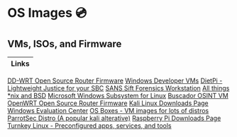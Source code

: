 # OS Images :cd:
## VMs, ISOs, and Firmware 
Links|
-|
[DD-WRT Open Source Router Firmware](https://dd-wrt.com/)
[Windows Developer VMs](https://developer.microsoft.com/en-us/microsoft-edge/tools/vms/)
[DietPi - Lightweight Justice for your SBC](https://dietpi.com/)
[SANS Sift Forensics Workstation](https://digital-forensics.sans.org/community/downloads)
[All things \*nix and BSD](https://distrowatch.com/)
[Microsoft Windows Subsystem for Linux](https://docs.microsoft.com/en-us/windows/wsl/about)
[Buscador OSINT VM](https://inteltechniques.com/buscador/index.html)
[OpenWRT Open Source Router Firmware](https://openwrt.org/)
[Kali Linux Downloads Page](https://www.kali.org/downloads/)
[Windows Evaluation Center](https://www.microsoft.com/en-us/evalcenter/)
[OS Boxes - VM images for lots of distros](https://www.osboxes.org/)
[ParrotSec Distro (A popular kali alterative)](https://www.parrotsec.org/)
[Raspberry Pi Downloads Page](https://www.raspberrypi.org/downloads/)
[Turnkey Linux - Preconfigured apps, services, and tools](https://www.turnkeylinux.org/)
